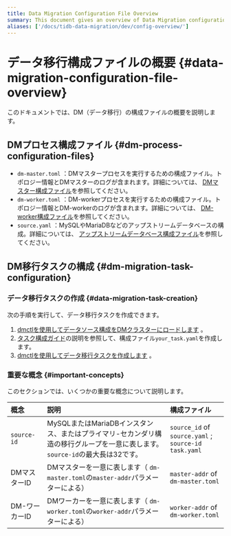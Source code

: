 ```yaml
---
title: Data Migration Configuration File Overview
summary: This document gives an overview of Data Migration configuration files.
aliases: ['/docs/tidb-data-migration/dev/config-overview/']
---
```


# データ移行構成ファイルの概要 {#data-migration-configuration-file-overview}

このドキュメントでは、DM（データ移行）の構成ファイルの概要を説明します。

## DMプロセス構成ファイル {#dm-process-configuration-files}

-   `dm-master.toml` ：DMマスタープロセスを実行するための構成ファイル。トポロジー情報とDMマスターのログが含まれます。詳細については、 [DMマスター構成ファイル](/dm/dm-master-configuration-file.md)を参照してください。
-   `dm-worker.toml` ：DM-workerプロセスを実行するための構成ファイル。トポロジー情報とDM-workerのログが含まれます。詳細については、 [DM-worker構成ファイル](/dm/dm-worker-configuration-file.md)を参照してください。
-   `source.yaml` ：MySQLやMariaDBなどのアップストリームデータベースの構成。詳細については、 [アップストリームデータベース構成ファイル](/dm/dm-source-configuration-file.md)を参照してください。

## DM移行タスクの構成 {#dm-migration-task-configuration}

### データ移行タスクの作成 {#data-migration-task-creation}

次の手順を実行して、データ移行タスクを作成できます。

1.  [dmctlを使用してデータソース構成をDMクラスターにロードします](/dm/dm-manage-source.md#operate-data-source) 。
2.  [タスク構成ガイド](/dm/dm-task-configuration-guide.md)の説明を参照して、構成ファイル`your_task.yaml`を作成します。
3.  [dmctlを使用してデータ移行タスクを作成します](/dm/dm-create-task.md) 。

### 重要な概念 {#important-concepts}

このセクションでは、いくつかの重要な概念について説明します。

| 概念          | 説明                                                                           | 構成ファイル                                                      |
| :---------- | :--------------------------------------------------------------------------- | :---------------------------------------------------------- |
| `source-id` | MySQLまたはMariaDBインスタンス、またはプライマリ-セカンダリ構造の移行グループを一意に表します。 `source-id`の最大長は32です。 | `source_id` of `source.yaml` ;<br/> `source-id` `task.yaml` |
| DMマスターID    | DMマスターを一意に表します（ `dm-master.toml`の`master-addr`パラメーターによる）                     | `master-addr` of `dm-master.toml`                           |
| DM-ワーカーID   | DMワーカーを一意に表します（ `dm-worker.toml`の`worker-addr`パラメーターによる）                     | `worker-addr` of `dm-worker.toml`                           |
